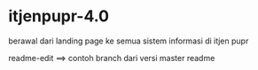 # itjenpupr-4.0
berawal dari landing page ke semua sistem informasi di itjen pupr

readme-edit ==> contoh branch dari versi master readme
